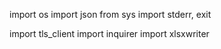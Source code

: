import os
import json
from sys import stderr, exit

import tls_client
import inquirer
import xlsxwriter
